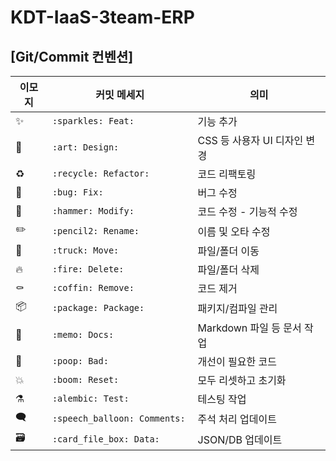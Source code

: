 # KDT-IaaS-3team-ERP

## [Git/Commit 컨벤션]

| 이모지 | 커밋 메세지 | 의미 |
|----------|----------------------------------|------------------------------|
| ✨      | `:sparkles: Feat: `               |  기능 추가 |
| 🎨      | `:art: Design: `                  |  CSS 등 사용자 UI 디자인 변경 |
| ♻️      | `:recycle: Refactor: `            |  코드 리팩토링 |
| 🐛      | `:bug: Fix: `                     |  버그 수정 |
| 🔨      | `:hammer: Modify: `               |  코드 수정 - 기능적 수정 |
| ✏️      | `:pencil2: Rename: `              |  이름 및 오타 수정 |
| 🚚      | `:truck: Move: `                  |  파일/폴더 이동 |
| 🔥      | `:fire: Delete: `                 |  파일/폴더 삭제 |
| ⚰️      | `:coffin: Remove: `               |  코드 제거 |
| 📦      | `:package: Package: `             |  패키지/컴파일 관리 |
| 📝      | `:memo: Docs: `                   |  Markdown 파일 등 문서 작업 |
| 💩      | `:poop: Bad: `                    |  개선이 필요한 코드 |
| 💥      | `:boom: Reset: `                  |  모두 리셋하고 초기화 |
| ⚗️      | `:alembic: Test: `                |  테스팅 작업 |
| 🗨️      | `:speech_balloon: Comments: `     | 주석 처리 업데이트 |
| 🗃️      | `:card_file_box: Data: `          | JSON/DB 업데이트 |

